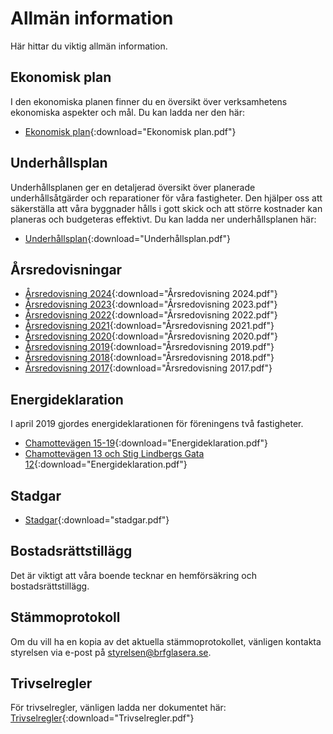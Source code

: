 # Allmän information

Här hittar du viktig allmän information.

## Ekonomisk plan

I den ekonomiska planen finner du en översikt över verksamhetens ekonomiska
aspekter och mål. Du kan ladda ner den här:

- [Ekonomisk plan](filer/ekonomisk_plan.pdf){:download="Ekonomisk plan.pdf"}

## Underhållsplan

Underhållsplanen ger en detaljerad översikt över planerade underhållsåtgärder och reparationer för våra fastigheter. Den hjälper oss att säkerställa att våra byggnader hålls i gott skick och att större kostnader kan planeras och budgeteras effektivt. Du kan ladda ner underhållsplanen här:

- [Underhållsplan](filer/underhallsplan.pdf){:download="Underhållsplan.pdf"}

## Årsredovisningar

- [Årsredovisning 2024](filer/arsredovisning_2024.pdf){:download="Årsredovisning 2024.pdf"}
- [Årsredovisning 2023](filer/arsredovisning_2023.pdf){:download="Årsredovisning 2023.pdf"}
- [Årsredovisning 2022](filer/arsredovisning_2022.pdf){:download="Årsredovisning 2022.pdf"}
- [Årsredovisning 2021](filer/arsredovisning_2021.pdf){:download="Årsredovisning 2021.pdf"}
- [Årsredovisning 2020](filer/arsredovisning_2020.pdf){:download="Årsredovisning 2020.pdf"}
- [Årsredovisning 2019](filer/arsredovisning_2019.pdf){:download="Årsredovisning 2019.pdf"}
- [Årsredovisning 2018](filer/arsredovisning_2018.pdf){:download="Årsredovisning 2018.pdf"}
- [Årsredovisning 2017](filer/arsredovisning_2017.pdf){:download="Årsredovisning 2017.pdf"}

## Energideklaration

I april 2019 gjordes energideklarationen för föreningens två fastigheter.

- [Chamottevägen 15-19](filer/926268-deklaration.pdf){:download="Energideklaration.pdf"}
- [Chamottevägen 13 och Stig Lindbergs Gata
  12](filer/926274-deklaration.pdf){:download="Energideklaration.pdf"}

## Stadgar

- [Stadgar](filer/stadgar.pdf){:download="stadgar.pdf"}

## Bostadsrättstillägg

Det är viktigt att våra boende tecknar en hemförsäkring och
bostadsrättstillägg.

## Stämmoprotokoll

Om du vill ha en kopia av det aktuella stämmoprotokollet, vänligen kontakta styrelsen via e-post på [styrelsen@brfglasera.se](mailto:styrelsen@brfglasera.se).

## Trivselregler

För trivselregler, vänligen ladda ner dokumentet här: [Trivselregler](filer/trivselregler.pdf){:download="Trivselregler.pdf"}
